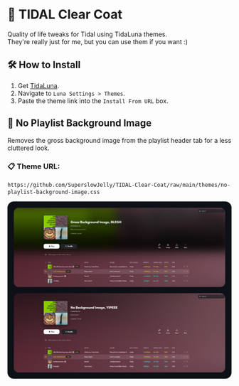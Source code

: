 # 🧼 TIDAL Clear Coat
Quality of life tweaks for Tidal using TidaLuna themes.\
They're really just for me, but you can use them if you want :)

## 🛠️ How to Install
1. Get [TidaLuna](https://github.com/Inrixia/TidaLuna).
2. Navigate to `Luna Settings > Themes`.
3. Paste the theme link into the `Install From URL` box.

## 🧊 No Playlist Background Image
Removes the gross background image from the playlist header tab for a less cluttered look.
### 📋 **Theme URL:**
```
https://github.com/SuperslowJelly/TIDAL-Clear-Coat/raw/main/themes/no-playlist-background-image.css
```

![No Playlist Background Image](resources/previews/preview_no-playlist-background-image.png)